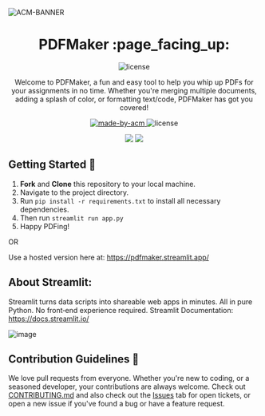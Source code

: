 ![ACM-BANNER](https://github.com/ACM-VIT/PDFMaker/assets/114558126/7a55f16c-ea42-4662-b4b4-7d40557178ef)

<h1 align="center"> PDFMaker :page_facing_up: </h1>
<p align="center"><img alt="license" src="https://github.com/ACM-VIT/PDFMaker/assets/114558126/953d8e70-2392-444f-95e6-f24038e7f544" /></p>
<p align="center"> 
Welcome to PDFMaker, a fun and easy tool to help you whip up PDFs for your assignments in no time. Whether you're merging multiple documents, adding a splash of color, or formatting text/code, PDFMaker has got you covered! 
</p>
<p align = "center">
  <a href="https://acmvit.in/" target="_blank">
    <img alt="made-by-acm" src="https://img.shields.io/badge/MADE%20BY-ACM%20VIT-blue?style=for-the-badge" />
  </a>
  <img alt="license" src="https://img.shields.io/badge/License-MIT-green.svg?style=for-the-badge" />
</p>
<p align = "center">
  <a href="https://twitter.com/ACM_VIT" target="_blank"><img src="https://img.shields.io/twitter/follow/ACM_VIT?style=social"></a>
  <a href="https://www.instagram.com/acmvit" target="_blank"><img src="https://img.shields.io/badge/Instagram-acmvit-E4405F"></a>
</p>

## Getting Started :rocket:

1. **Fork** and **Clone** this repository to your local machine.
2. Navigate to the project directory.
3. Run `pip install -r requirements.txt` to install all necessary dependencies.
4. Then run `streamlit run app.py`
5. Happy PDFing!

OR

Use a hosted version here at: https://pdfmaker.streamlit.app/

## About Streamlit:
Streamlit turns data scripts into shareable web apps in minutes. All in pure Python. No front‑end experience required.
Streamlit Documentation: https://docs.streamlit.io/

![image](https://github.com/ACM-VIT/PDFMaker/assets/114558126/3d3c34c2-a9de-4847-8a23-01f9c0c9f552)



## Contribution Guidelines :handshake:
We love pull requests from everyone. Whether you're new to coding, or a seasoned developer, your contributions are always welcome. Check out [CONTRIBUTING.md](https://github.com/ACM-VIT/PDFMaker/blob/main/CONTRIBUTING.md) and also check out the [Issues](https://github.com/ACM-VIT/PDFMaker/issues) tab for open tickets, or open a new issue if you've found a bug or have a feature request.
